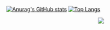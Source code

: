 [![Anurag's GitHub stats](https://github-readme-stats.vercel.app/api?username=jiabinleo&count_private=true)](https://github.com/jiabinleo)
[![Top Langs](https://github-readme-stats.vercel.app/api/top-langs/?username=jiabinleo&count_private=true)](https://github.com/jiabinleo)
<div align="center"> <img src="https://visitor-badge.glitch.me/badge?page_id=sun0225SUN" /> </div>
